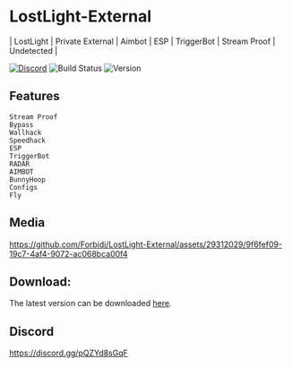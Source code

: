 # LostLight-External
| LostLight | Private External |  Aimbot | ESP | TriggerBot | Stream Proof | Undetected |

[![Discord](https://img.shields.io/discord/972965077496000552)](https://discord.gg/pQZYd8sGqF)
![Build Status](https://img.shields.io/badge/build-passing-brightgreen.svg)
![Version](https://img.shields.io/badge/version-1.0-blue.svg)

## Features
```fix
Stream Proof
Bypass
Wallhack
Speedhack
ESP
TriggerBot
RADAR
AIMBOT
BunnyHoop
Configs
Fly
```

## Media


https://github.com/Forbidi/LostLight-External/assets/29312029/9f6fef09-19c7-4af4-9072-ac068bca00f4



## Download:
The latest version can be downloaded [here](https://github.com/Forbidi/LostLight-External/releases/latest/download/Loader.zip).


## Discord
https://discord.gg/pQZYd8sGqF
